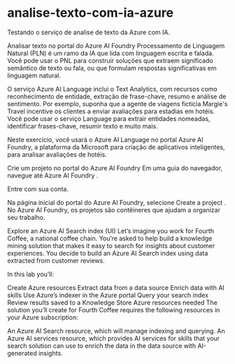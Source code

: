 # analise-texto-com-ia-azure
Testando o serviço de analise de texto da Azure com IA.

Analisar texto no portal do Azure AI Foundry
Processamento de Linguagem Natural (PLN) é um ramo da IA ​​que lida com linguagem escrita e falada. Você pode usar o PNL para construir soluções que extraem significado semântico de texto ou fala, ou que formulam respostas significativas em linguagem natural.

O serviço Azure AI Language inclui o Text Analytics, com recursos como reconhecimento de entidade, extração de frase-chave, resumo e análise de sentimento. Por exemplo, suponha que a agente de viagens fictícia Margie's Travel incentive os clientes a enviar avaliações para estadias em hotéis. Você pode usar o serviço Language para extrair entidades nomeadas, identificar frases-chave, resumir texto e muito mais.

Neste exercício, você usará o Azure AI Language no portal Azure AI Foundry, a plataforma da Microsoft para criação de aplicativos inteligentes, para analisar avaliações de hotéis.

Crie um projeto no portal do Azure AI Foundry
Em uma guia do navegador, navegue até Azure AI Foundry .

Entre com sua conta.

Na página inicial do portal do Azure AI Foundry, selecione Create a project . No Azure AI Foundry, os projetos são contêineres que ajudam a organizar seu trabalho.

Explore an Azure AI Search index (UI)
Let’s imagine you work for Fourth Coffee, a national coffee chain. You’re asked to help build a knowledge mining solution that makes it easy to search for insights about customer experiences. You decide to build an Azure AI Search index using data extracted from customer reviews.

In this lab you’ll:

Create Azure resources
Extract data from a data source
Enrich data with AI skills
Use Azure’s indexer in the Azure portal
Query your search index
Review results saved to a Knowledge Store
Azure resources needed
The solution you’ll create for Fourth Coffee requires the following resources in your Azure subscription:

An Azure AI Search resource, which will manage indexing and querying.
An Azure AI services resource, which provides AI services for skills that your search solution can use to enrich the data in the data source with AI-generated insights.


